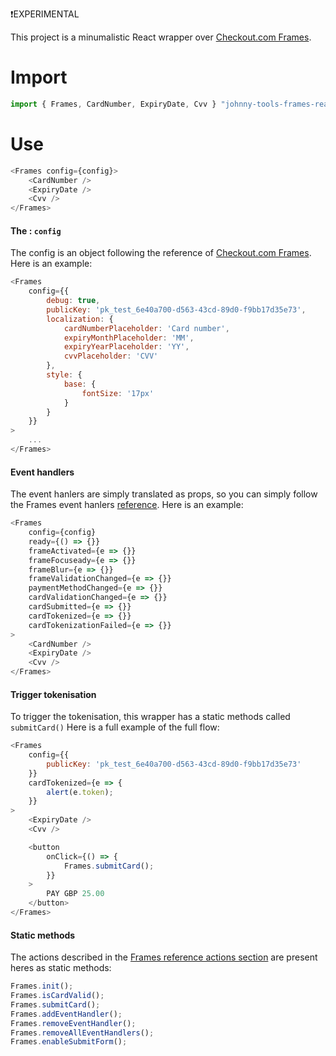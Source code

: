 ❗️EXPERIMENTAL

This project is a minumalistic React wrapper over [Checkout.com Frames](https://docs.checkout.com/docs/frames).

# Import

```js
import { Frames, CardNumber, ExpiryDate, Cvv } "johnny-tools-frames-react";
```

# Use

```js
<Frames config={config}>
    <CardNumber />
    <ExpiryDate />
    <Cvv />
</Frames>
```

#### The : `config`

The config is an object following the reference of [Checkout.com Frames](https://docs.checkout.com/docs/frames-reference#section-configuration-options).
Here is an example:

```js
<Frames
    config={{
        debug: true,
        publicKey: 'pk_test_6e40a700-d563-43cd-89d0-f9bb17d35e73',
        localization: {
            cardNumberPlaceholder: 'Card number',
            expiryMonthPlaceholder: 'MM',
            expiryYearPlaceholder: 'YY',
            cvvPlaceholder: 'CVV'
        },
        style: {
            base: {
                fontSize: '17px'
            }
        }
    }}
>
    ...
</Frames>
```

#### Event handlers

The event hanlers are simply translated as props, so you can simply follow the Frames event hanlers [reference](https://docs.checkout.com/docs/frames-reference#section-events).
Here is an example:

```js
<Frames
    config={config}
    ready={() => {}}
    frameActivated={e => {}}
    frameFocuseady={e => {}}
    frameBlur={e => {}}
    frameValidationChanged={e => {}}
    paymentMethodChanged={e => {}}
    cardValidationChanged={e => {}}
    cardSubmitted={e => {}}
    cardTokenized={e => {}}
    cardTokenizationFailed={e => {}}
>
    <CardNumber />
    <ExpiryDate />
    <Cvv />
</Frames>
```

#### Trigger tokenisation

To trigger the tokenisation, this wrapper has a static methods called `submitCard()`
Here is a full example of the full flow:

```js
<Frames
    config={{
        publicKey: 'pk_test_6e40a700-d563-43cd-89d0-f9bb17d35e73'
    }}
    cardTokenized={e => {
        alert(e.token);
    }}
>
    <ExpiryDate />
    <Cvv />

    <button
        onClick={() => {
            Frames.submitCard();
        }}
    >
        PAY GBP 25.00
    </button>
</Frames>
```

#### Static methods

The actions described in the [Frames reference actions section](https://docs.checkout.com/docs/frames-reference#section-actions) are present heres as static methods:

```js
Frames.init();
Frames.isCardValid();
Frames.submitCard();
Frames.addEventHandler();
Frames.removeEventHandler();
Frames.removeAllEventHandlers();
Frames.enableSubmitForm();
```
